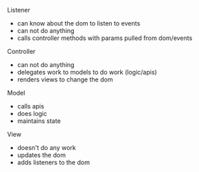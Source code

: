 Listener
- can know about the dom to listen to events
- can not do anything
- calls controller methods with params pulled from dom/events

Controller
- can not do anything
- delegates work to models to do work (logic/apis)
- renders views to change the dom

Model
- calls apis
- does logic
- maintains state

View
- doesn't do any work
- updates the dom
- adds listeners to the dom

